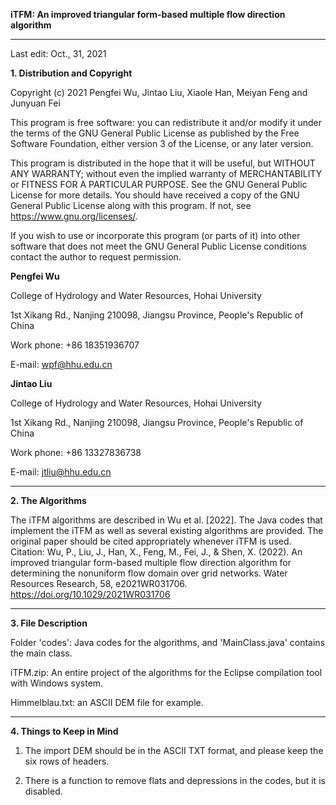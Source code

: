 **iTFM:
 An improved triangular form-based multiple flow direction algorithm**

--------------------------------------------------------------------------
Last edit: Oct., 31, 2021 

**1. Distribution and Copyright**

Copyright (c) 2021 Pengfei Wu, Jintao Liu, Xiaole Han, Meiyan Feng and Junyuan Fei

This program is free software: you can redistribute it and/or modify it under the terms of the GNU General Public License as published by the Free Software Foundation, either version 3 of the License, or any later version.

This program is distributed in the hope that it will be useful, but WITHOUT ANY WARRANTY; without even the implied warranty of MERCHANTABILITY or FITNESS FOR A PARTICULAR PURPOSE. See the GNU General Public License for more details. You should have received a copy of the GNU General Public License along with this program. If not, see <https://www.gnu.org/licenses/>.

If you wish to use or incorporate this program (or parts of it) into other software that does not meet the GNU General Public License conditions contact the author to request permission.

**Pengfei Wu**

College of Hydrology and Water Resources, Hohai University

1st Xikang Rd., Nanjing 210098, Jiangsu Province, People's Republic of China

Work phone: +86 18351936707

E-mail: wpf@hhu.edu.cn

**Jintao Liu**

College of Hydrology and Water Resources, Hohai University

1st Xikang Rd., Nanjing 210098, Jiangsu Province, People's Republic of China

Work phone: +86 13327836738

E-mail: jtliu@hhu.edu.cn

--------------------------------------------------------------------------
**2. The Algorithms**

The iTFM algorithms are described in Wu et al. [2022]. The Java codes that implement the iTFM as well as several existing algorithms are provided. The original paper should be cited appropriately whenever iTFM is used.
Citation:
Wu, P., Liu, J., Han, X., Feng, M., Fei, J., & Shen, X. (2022). An improved triangular form-based multiple flow direction algorithm for determining the nonuniform flow domain over grid networks. Water Resources Research, 58, e2021WR031706. https://doi.org/10.1029/2021WR031706

--------------------------------------------------------------------------
**3. File Description**

Folder 'codes': Java codes for the algorithms, and 'MainClass.java' contains the main class.

iTFM.zip: An entire project of the algorithms for the Eclipse compilation tool with Windows system.

Himmelblau.txt: an ASCII DEM file for example.

--------------------------------------------------------------------------
**4. Things to Keep in Mind**

1. The import DEM should be in the ASCII TXT format, and please keep the six rows of headers.

2. There is a function to remove flats and depressions in the codes, but it is disabled.
